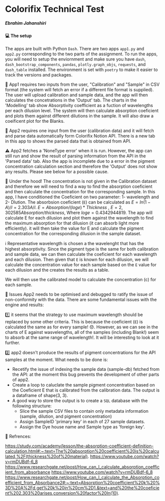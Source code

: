 # Colorifix Technical Test
##### Ebrahim Jahanshiri


#### :computer: The setup
The apps are built with Python `Dash`. There are two apps `app1.py` and `app2.py` corresponding to the two parts of the assignment. To run the apps, you will need to setup the enviornment and make sure you have `dash`, `dash_bootstrap_components`, `pandas`, `plotly.graph_objs`, `requests`, and `dash_table` installed. The environment is set with `poetry` to make it easier to track the versions and packages. 

:bell: App1 requires two inputs from the user, "Calibration" and "Sample" in CSV format (the system will fetch an error if a different file format is supplied). The user will upload calibration and sample data, and the app will then calculates the concetrations in the 'Output' tab. The charts in the 'Modelling' tab show Absorptivity coefficient as a fuction of wavelengths per each dilusion level. The system will then calculate absorption coeficient and plots them against different dilutions in the sample. It will also draw a coeificent plot for the Blanks.  

:bell: App2 requires one input from the user (calibration data) and it will fetch and parse data automatically form Colorifix Notion API. There is a new tab in this app to shows the parsed data that is obtained from API. 

:warning: App2 fetches a 'NoneType error' when it is run. However, the app can still run and show the result of parsing information from the API in the 'Parsed data' tab. Also the app is incomplete due to a error in the pigment concentration calculation section and therefore the 'Output' does not show any results. Please see below for a possible cause. 

:rainbow: Under the hood!
The concentration is not given in the Calibration dataset and therefore we will need to find a way to find the absorption coeficient and then calculate the concentration for the corresponding sample. In this app, I have conditioned the Coeficient on two parameter: 1- wavelength and 2- Dlution. 
The absorbsion coeficient (`E`) can be calculated as $E = ln(1-A)/l = 2.303 A/l$. $E = Absorption / (loge) * Thickness$ , 
$E = 2,302585 Absorption / thickness$, Where $loge = 0.4342944819$.
The app will calculate E for each dilusion and plot them against the wavelength to find the maximum absorption for that dilusion (it can absorb light more efficiently). 
it will then take the value for E and calculate the pigment concentration for the corresponding dilusion in the sample dataset. 

:information_source: Representative wavelength is chosen a the wavelenght that has the highest absorptivity. Since the pigment type is the same for both calibration and sample data, we can then calculate the coeficient for each wavelength and each dilusion. Then given that `E` is known for each dilusion, we will calculate the concentration value for each sample based on the `E` value for each dilusion and the creates the results as a table. 

We will then use the calibrated model to calculate the concentration (c) for each sample. 

:bug: Issues 
App2 needs to be optimised and debugged to ratify the issue of non-conformity with the data. There are some fundamental issues with the engine and results:

:one: it seems that the strategy to use maximum wavelength should be replaced by some other criteria. This is because the coeficient (`E`) is calculated the same as for every sample! :disappointed:. However, as we can see in the charts of E against wasvelengths, all of the samples (including Blank!) seem to absorb at the same range of wavelength!. It will be interesting to look at it further. 

:two: app2 doesn't produce the results of pigment concentrations for the API samples at the moment. What needs to be done is:  
- Recetify the issue of indexing the sample data (sample-db) fetched from the API: at the moment this bug prevents the development of other parts of app2. 
- Create a loop to caluclate the sample pigment concentration based on the Coeficient E that is calibrated from the calibration data. The output is a dataframe of shape(3, 3). 
- A good way to store the output is to create a `SQL` database with the following structure:
    - Slice the sample CSV files to contain only metadata information (sample, dilution, and pigment concentration)
    - Assign SampleID 'primary key' in each of 27 sample datasets. 
    - Assign the Dye house name and Sample type as 'foreign key'. 


:green_book: Refrences:

https://study.com/academy/lesson/the-absorption-coefficient-definition-calculation.html#:~:text=The%20absorption%20coefficient%20is%20calculated,%2F(thickness%20of%20material).
https://www.youtube.com/watch?v=rmDUBdf-6_8 
https://www.researchgate.net/post/How_can_I_calculate_absorption_coefficient_from_absorbance
https://www.youtube.com/watch?v=rmDUBdf-6_8
https://www.researchgate.net/post/How_can_I_calculate_the_Absorption_coefficient_from_Absorbance2#:~:text=Absorption%20coefficient%20k%20%3D%20A%2Fd,get%20k%20in%20cm%2D1.&text=and%20the%20coeficient%202.303%20arises,conversion%20factor%20ln(10).

